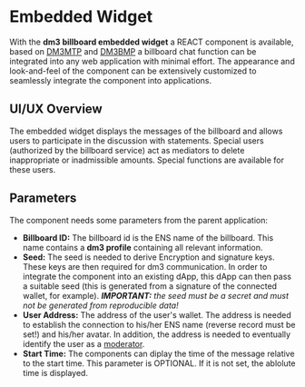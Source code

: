 # Embedded Widget

With the **dm3 billboard embedded widget** a REACT component is available, based on [DM3MTP](../message-transport/mtp.rst) and [DM3BMP](bmp.rst) a billboard chat function can be integrated into any web application with minimal effort. The appearance and look-and-feel of the component can be extensively customized to seamlessly integrate the component into applications.

## UI/UX Overview

The embedded widget displays the messages of the billboard and allows users to participate in the discussion with statements. Special users (authorized by the billboard service) act as mediators to delete inappropriate or inadmissible amounts. Special functions are available for these users.

## Parameters

The component needs some parameters from the parent application:

- **Billboard ID:** The billboard id is the ENS name of the billboard. This name contains a **dm3 profile** containing all relevant information.
- **Seed:** The seed is needed to derive Encryption and signature keys. These keys are then required for dm3 communication. In order to integrate the component into an existing dApp, this dApp can then pass a suitable seed (this is generated from a signature of the connected wallet, for example).
_**IMPORTANT:** the seed must be a secret and must not be generated from reproducible data!_
- **User Address:** The address of the user's wallet. The address is needed to establish the connection to his/her ENS name (reverse record must be set!) and his/her avatar. In addition, the address is needed to eventually identify the user as a [moderator](bmp-client.md#moderation-of-the-conversation).
- **Start Time:** The components can diplay the time of the message relative to the start time. This parameter is OPTIONAL. If it is not set, the ablolute time is displayed.
